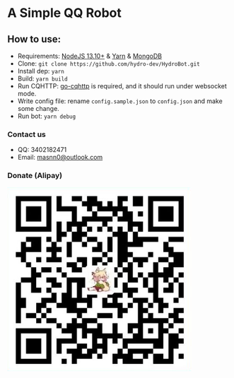 # A Simple QQ Robot

## How to use:  

- Requirements:  [NodeJS 13.10+](nodejs.org) & [Yarn](yarnpkg.com) & [MongoDB](mongodb.com)
- Clone: `git clone https://github.com/hydro-dev/HydroBot.git`
- Install dep: `yarn`
- Build: `yarn build`
- Run CQHTTP: [go-cqhttp](https://github.com/mrs4s/go-cqhttp) is required, and it should run under websocket mode.
- Write config file: rename `config.sample.json` to `config.json` and make some change.
- Run bot: `yarn debug`

### Contact us

- QQ: 3402182471
- Email: masnn0@outlook.com

### Donate (Alipay)

![alipay](./alipay.png)  
